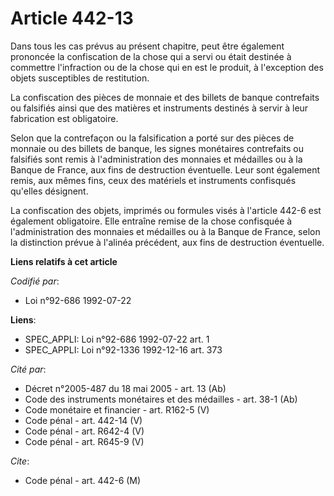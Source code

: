 # Article 442-13

Dans tous les cas prévus au présent chapitre, peut être également prononcée la confiscation de la chose qui a servi ou était
destinée à commettre l'infraction ou de la chose qui en est le produit, à l'exception des objets susceptibles de restitution.

La confiscation des pièces de monnaie et des billets de banque contrefaits ou falsifiés ainsi que des matières et instruments
destinés à servir à leur fabrication est obligatoire.

Selon que la contrefaçon ou la falsification a porté sur des pièces de monnaie ou des billets de banque, les signes
monétaires contrefaits ou falsifiés sont remis à l'administration des monnaies et médailles ou à la Banque de France, aux
fins de destruction éventuelle. Leur sont également remis, aux mêmes fins, ceux des matériels et instruments confisqués
qu'elles désignent.

La confiscation des objets, imprimés ou formules visés à l'article 442-6 est également obligatoire. Elle entraîne remise de
la chose confisquée à l'administration des monnaies et médailles ou à la Banque de France, selon la distinction prévue à
l'alinéa précédent, aux fins de destruction éventuelle.

**Liens relatifs à cet article**

_Codifié par_:

  - Loi n°92-686 1992-07-22

**Liens**:

  - SPEC_APPLI: Loi n°92-686 1992-07-22 art. 1
  - SPEC_APPLI: Loi n°92-1336 1992-12-16 art. 373

_Cité par_:

  - Décret n°2005-487 du 18 mai 2005 - art. 13 (Ab)
  - Code des instruments monétaires et des médailles - art. 38-1 (Ab)
  - Code monétaire et financier - art. R162-5 (V)
  - Code pénal - art. 442-14 (V)
  - Code pénal - art. R642-4 (V)
  - Code pénal - art. R645-9 (V)

_Cite_:

  - Code pénal - art. 442-6 (M)
